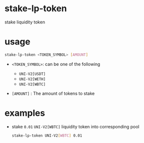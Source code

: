 # stake-lp-token

stake liquidity token

# usage

```sh
stake-lp-token <TOKEN_SYMBOL> [AMOUNT]
```

- `<TOKEN_SYMBOL>`: can be one of the following
  
    - `UNI-V2[USDT]`
    - `UNI-V2[WETH]`
    - `UNI-V2[WBTC]`
    
- `[AMOUNT]` : The amount of tokens to stake

# examples

- stake `0.01` `UNI-V2[WBTC]` liquidity token into corresponding pool

    ```sh
    stake-lp-token UNI-V2[WBTC] 0.01 
    ```

    
